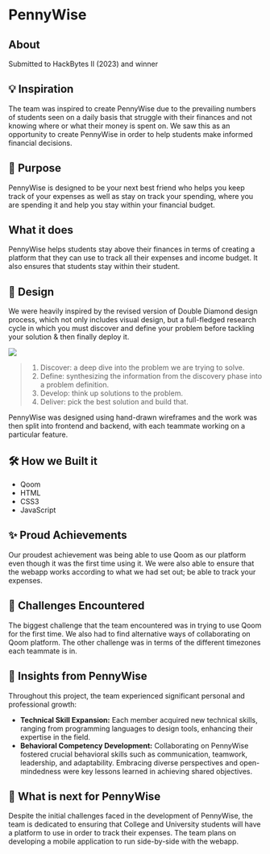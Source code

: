 PennyWise
==================
## About
Submitted to HackBytes II (2023) and winner

## 💡 Inspiration
The team was inspired to create PennyWise due to the prevailing numbers of students seen on a daily basis that struggle with their finances and not knowing where or what their money is spent on. We saw this as an opportunity to create PennyWise in order to help students make informed financial decisions.

## 🤔 Purpose
PennyWise is designed to be your next best friend who helps you keep track of your expenses as well as stay on track your spending, where you are spending it and help you stay within your financial budget.

## What it does
PennyWise helps students stay above their finances in terms of creating a platform that they can use to track all their expenses and income budget. It also ensures that students stay within their student.

## 🎨 Design
We were heavily inspired by the revised version of Double Diamond design process, which not only includes visual design, but a full-fledged research cycle in which you must discover and define your problem before tackling your solution & then finally deploy it.

<img src="https://res.cloudinary.com/devpost/image/fetch/s--RDG-HzfY--/c_limit,f_auto,fl_lossy,q_auto:eco,w_900/https://assets.website-files.com/5e2ae40d598c476b087ac0cb/5e4541d9b89a7d396a6d6d36_Process%2520Focus2_1%25402x.png" />

> 1. Discover: a deep dive into the problem we are trying to solve.
> 2. Define: synthesizing the information from the discovery phase into a problem definition.
> 3. Develop: think up solutions to the problem.
> 4. Deliver: pick the best solution and build that.

PennyWise was designed using hand-drawn wireframes and the work was then split into frontend and backend, with each teammate working on a particular feature. 

## 🛠 How we Built it
- Qoom
- HTML
- CSS3
- JavaScript

## ✨ Proud Achievements
Our proudest achievement was being able to use Qoom as our platform even though it was the first time using it. We were also able to ensure that the webapp works according to what we had set out; be able to track your expenses.

## 😤 Challenges Encountered
The biggest challenge that the team encountered was in trying to use Qoom for the first time. We also had to find alternative ways of collaborating on Qoom platform. The other challenge was in terms of the different timezones each teammate is in.

## 🙌 Insights from PennyWise

Throughout this project, the team experienced significant personal and professional growth:

- **Technical Skill Expansion:** Each member acquired new technical skills, ranging from programming languages to design tools, enhancing their expertise in the field.
- **Behavioral Competency Development:** Collaborating on PennyWise fostered crucial behavioral skills such as communication, teamwork, leadership, and adaptability. Embracing diverse perspectives and open-mindedness were key lessons learned in achieving shared objectives.

## 🚀 What is next for PennyWise
Despite the initial challenges faced in the development of PennyWise, the team is dedicated to ensuring that College and University students will have a platform to use in order to track their expenses. The team plans on developing a mobile application to run side-by-side with the webapp.
